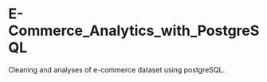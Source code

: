 # E-Commerce_Analytics_with_PostgreSQL
Cleaning and analyses of e-commerce dataset using postgreSQL.
